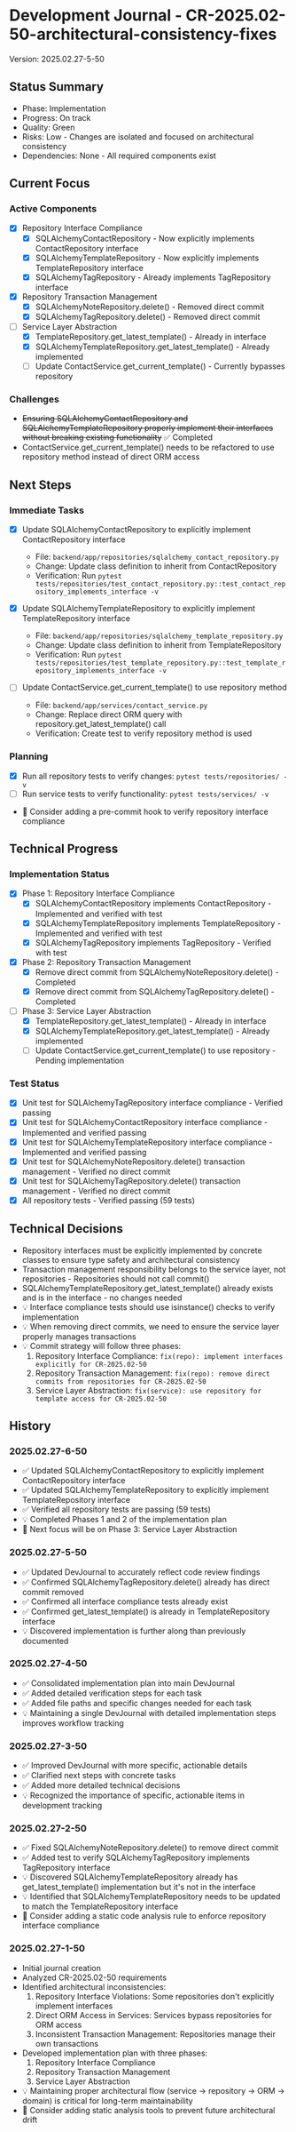 # Development Journal - CR-2025.02-50-architectural-consistency-fixes
Version: 2025.02.27-5-50

## Status Summary
- Phase: Implementation
- Progress: On track
- Quality: Green
- Risks: Low - Changes are isolated and focused on architectural consistency
- Dependencies: None - All required components exist

## Current Focus
### Active Components
- [x] Repository Interface Compliance
  - [x] SQLAlchemyContactRepository - Now explicitly implements ContactRepository interface
  - [x] SQLAlchemyTemplateRepository - Now explicitly implements TemplateRepository interface
  - [x] SQLAlchemyTagRepository - Already implements TagRepository interface
- [x] Repository Transaction Management
  - [x] SQLAlchemyNoteRepository.delete() - Removed direct commit
  - [x] SQLAlchemyTagRepository.delete() - Removed direct commit
- [ ] Service Layer Abstraction
  - [x] TemplateRepository.get_latest_template() - Already in interface
  - [x] SQLAlchemyTemplateRepository.get_latest_template() - Already implemented
  - [ ] Update ContactService.get_current_template() - Currently bypasses repository

### Challenges
- ~~Ensuring SQLAlchemyContactRepository and SQLAlchemyTemplateRepository properly implement their interfaces without breaking existing functionality~~ ✅ Completed
- ContactService.get_current_template() needs to be refactored to use repository method instead of direct ORM access

## Next Steps
### Immediate Tasks
- [x] Update SQLAlchemyContactRepository to explicitly implement ContactRepository interface
  - File: `backend/app/repositories/sqlalchemy_contact_repository.py`
  - Change: Update class definition to inherit from ContactRepository
  - Verification: Run `pytest tests/repositories/test_contact_repository.py::test_contact_repository_implements_interface -v`

- [x] Update SQLAlchemyTemplateRepository to explicitly implement TemplateRepository interface
  - File: `backend/app/repositories/sqlalchemy_template_repository.py`
  - Change: Update class definition to inherit from TemplateRepository
  - Verification: Run `pytest tests/repositories/test_template_repository.py::test_template_repository_implements_interface -v`

- [ ] Update ContactService.get_current_template() to use repository method
  - File: `backend/app/services/contact_service.py`
  - Change: Replace direct ORM query with repository.get_latest_template() call
  - Verification: Create test to verify repository method is used

### Planning
- [x] Run all repository tests to verify changes: `pytest tests/repositories/ -v`
- [ ] Run service tests to verify functionality: `pytest tests/services/ -v`
- 🔄 Consider adding a pre-commit hook to verify repository interface compliance

## Technical Progress
### Implementation Status
- [x] Phase 1: Repository Interface Compliance
  - [x] SQLAlchemyContactRepository implements ContactRepository - Implemented and verified with test
  - [x] SQLAlchemyTemplateRepository implements TemplateRepository - Implemented and verified with test
  - [x] SQLAlchemyTagRepository implements TagRepository - Verified with test
- [x] Phase 2: Repository Transaction Management
  - [x] Remove direct commit from SQLAlchemyNoteRepository.delete() - Completed
  - [x] Remove direct commit from SQLAlchemyTagRepository.delete() - Completed
- [ ] Phase 3: Service Layer Abstraction
  - [x] TemplateRepository.get_latest_template() - Already in interface
  - [x] SQLAlchemyTemplateRepository.get_latest_template() - Already implemented
  - [ ] Update ContactService.get_current_template() to use repository - Pending implementation

### Test Status
- [x] Unit test for SQLAlchemyTagRepository interface compliance - Verified passing
- [x] Unit test for SQLAlchemyContactRepository interface compliance - Implemented and verified passing
- [x] Unit test for SQLAlchemyTemplateRepository interface compliance - Implemented and verified passing
- [x] Unit test for SQLAlchemyNoteRepository.delete() transaction management - Verified no direct commit
- [x] Unit test for SQLAlchemyTagRepository.delete() transaction management - Verified no direct commit
- [x] All repository tests - Verified passing (59 tests)

## Technical Decisions
- Repository interfaces must be explicitly implemented by concrete classes to ensure type safety and architectural consistency
- Transaction management responsibility belongs to the service layer, not repositories - Repositories should not call commit()
- SQLAlchemyTemplateRepository.get_latest_template() already exists and is in the interface - no changes needed
- 💡 Interface compliance tests should use isinstance() checks to verify implementation
- 💡 When removing direct commits, we need to ensure the service layer properly manages transactions
- 💡 Commit strategy will follow three phases:
  1. Repository Interface Compliance: `fix(repo): implement interfaces explicitly for CR-2025.02-50`
  2. Repository Transaction Management: `fix(repo): remove direct commits from repositories for CR-2025.02-50`
  3. Service Layer Abstraction: `fix(service): use repository for template access for CR-2025.02-50`

## History
### 2025.02.27-6-50
- ✅ Updated SQLAlchemyContactRepository to explicitly implement ContactRepository interface
- ✅ Updated SQLAlchemyTemplateRepository to explicitly implement TemplateRepository interface
- ✅ Verified all repository tests are passing (59 tests)
- 💡 Completed Phases 1 and 2 of the implementation plan
- 🔄 Next focus will be on Phase 3: Service Layer Abstraction

### 2025.02.27-5-50
- ✅ Updated DevJournal to accurately reflect code review findings
- ✅ Confirmed SQLAlchemyTagRepository.delete() already has direct commit removed
- ✅ Confirmed all interface compliance tests already exist
- ✅ Confirmed get_latest_template() is already in TemplateRepository interface
- 💡 Discovered implementation is further along than previously documented

### 2025.02.27-4-50
- ✅ Consolidated implementation plan into main DevJournal
- ✅ Added detailed verification steps for each task
- ✅ Added file paths and specific changes needed for each task
- 💡 Maintaining a single DevJournal with detailed implementation steps improves workflow tracking

### 2025.02.27-3-50
- ✅ Improved DevJournal with more specific, actionable details
- ✅ Clarified next steps with concrete tasks
- ✅ Added more detailed technical decisions
- 💡 Recognized the importance of specific, actionable items in development tracking

### 2025.02.27-2-50
- ✅ Fixed SQLAlchemyNoteRepository.delete() to remove direct commit
- ✅ Added test to verify SQLAlchemyTagRepository implements TagRepository interface
- 💡 Discovered SQLAlchemyTemplateRepository already has get_latest_template() implementation but it's not in the interface
- 💡 Identified that SQLAlchemyTemplateRepository needs to be updated to match the TemplateRepository interface
- 🔄 Consider adding a static code analysis rule to enforce repository interface compliance

### 2025.02.27-1-50
- Initial journal creation
- Analyzed CR-2025.02-50 requirements
- Identified architectural inconsistencies:
  1. Repository Interface Violations: Some repositories don't explicitly implement interfaces
  2. Direct ORM Access in Services: Services bypass repositories for ORM access
  3. Inconsistent Transaction Management: Repositories manage their own transactions
- Developed implementation plan with three phases:
  1. Repository Interface Compliance
  2. Repository Transaction Management
  3. Service Layer Abstraction
- 💡 Maintaining proper architectural flow (service → repository → ORM → domain) is critical for long-term maintainability
- 🔄 Consider adding static analysis tools to prevent future architectural drift
